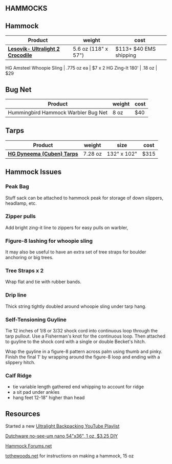 ## HAMMOCKS


## Hammock

Product | weight | cost
---------------------------- | -------- | --------
[**Lesovik- Ultralight 2 Crocodile**](http://en.lesovik.eu/shop/ultralight-2-chili/) | 5.6 oz (118" x 57") | $113+ $40 EMS shipping

HG Amsteel Whoopie Sling | .775 oz ea | $7 x 2
HG Zing-It 180' | .18 oz | $29


## Bug Net

Product | weight | cost
---------------------------- | -------- | --------
Hummingbird Hammock Warbler Bug Net | 8 oz | $40

## Tarps

Product | weight | size |  cost
---------------------------- | -------- | -------- | -------
[**HG Dyneema (Cuben) Tarps**](https://www.hammockgear.com/dyneema-fiber-standard-tarp-with-doors/)  | 7.28 oz | 132" x 102"| $315


## Hammock Issues

### Peak Bag

Stuff sack can be attached to hammock peak for storage of down slippers, headlamp, etc.

### Zipper pulls

Add bright zing-it line to zippers for easy pulls on warbler, 


### Figure-8 lashing for whoopie sling

It may also be useful to have an extra set of tree straps for boulder anchoring or big trees.


### Tree Straps x 2

Wrap flat and tie with rubber bands.


### Drip line

Thick string tightly doubled around whoopie sling under tarp hang.


### Self-Tensioning Guyline

Tie 12 inches of 1/8 or 3/32 shock cord into continuous loop through the tarp pullout. 
Use a Fisherman's knot for the continuous loop.
Then attached to guyline to the shock cord with a single or double Becket's hitch.

Wrap the guyline in a figure-8 pattern across palm using thumb and pinky.
Finish the final 1' by wrapping around the figure-8 loop and ending with a slippery hitch.


### Calf Ridge

* tie variable length gathered end whipping to account for ridge 
* a sit pad under ankles
* hang feet 12-18" higher than head


## Resources

Started a new [Ultralight Backpacking YouTube Playlist](https://www.youtube.com/playlist?list=PLiSIio-GNWPds4JnxD_VzYtpf8B5aiCiP)

[Dutchware no-see-um nano 54"x36", 1 oz, $3.25 DIY](https://dutchwaregear.com/product/nano-noseeum/)

[Hammock Forums.net](https://www.hammockforums.net)

[tothewoods.net](www.tothewoods.net) for instructions on making a hammock, 15 oz



